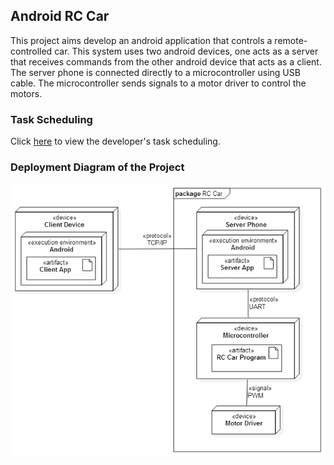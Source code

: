 ## Android RC Car
This project aims develop an android application that controls a remote-controlled car. This system uses two android devices, one acts as a server that receives commands from the other android device that acts as a client. The server phone is connected directly to a microcontroller using USB cable. The microcontroller sends signals to a motor driver to control the motors.

### Task Scheduling
Click [here](https://docs.google.com/spreadsheets/d/1YUe4VaSAkym9xFQXTuEA7igoA8cfK86ST5Xmug9KEoo/edit#gid=355571566) to view the developer's task scheduling.

### Deployment Diagram of the Project
![alt tag](https://github.com/gilz688/android_rc-car/blob/master/docs/Deployment_Diagram.png)
